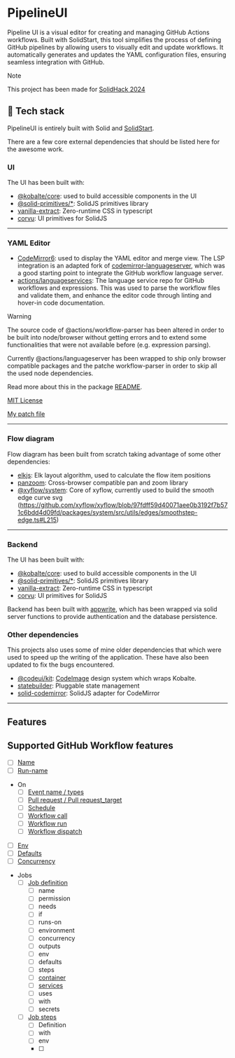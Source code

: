 # PipelineUI

Pipeline UI is a visual editor for creating and managing GitHub Actions workflows.
Built with SolidStart, this tool simplifies the process of defining GitHub pipelines
by allowing users to visually edit and update workflows. It automatically generates and
updates the YAML configuration files, ensuring seamless integration with GitHub.

> [!NOTE]
>
> This project has been made for [SolidHack 2024](https://www.solidjs.com/blog/solidhack-2024-announcement)

## 🤖 Tech stack

PipelineUI is entirely built with Solid and [SolidStart](https://github.com/solidjs/solid-start).

There are a few core external dependencies that should be listed here for the awesome work.

### UI

The UI has been built with:

- [@kobalte/core](https://github.com/kobaltedev/kobalte): used to build accessible components in the UI
- [@solid-primitives/*](https://github.com/solidjs-community/solid-primitives): SolidJS primitives library
- [vanilla-extract](https://vanilla-extract.style/): Zero-runtime CSS in typescript
- [corvu](https://corvu.dev/): UI primitives for SolidJS

---

### YAML Editor

- [CodeMirror6](https://codemirror.net/): used to display the YAML editor and merge view. The LSP integration is an
  adapted fork of [codemirror-languageserver](https://github.com/FurqanSoftware/codemirror-languageserver), which was a
  good starting point to integrate the GitHub workflow language server.
- [actions/languageservices](https://github.com/actions/languageservices): The language service repo for GitHub
  workflows and expressions. This was used to parse the workflow files and validate them, and enhance the editor code
  through linting and hover-in code documentation.

> [!WARNING]
>
> The source code of @actions/workflow-parser has been altered in order to be built into node/browser without getting errors and to
> extend some functionalities that were not available before (e.g. expression parsing).
>
> Currently @actions/languageserver has been wrapped to ship only browser compatible packages and the patche workflow-parser in order to skip all the used node dependencies.
>
> Read more about this in the package [README](./packages/workflow-parser/README.md).
>
> [MIT License](https://github.com/actions/languageservices/blob/main/LICENSE)
>
> [My patch file](./patches/@actions__workflow-parser@0.3.13.patch)


---

### Flow diagram

Flow diagram has been built from scratch taking advantage of some other dependencies:

- [elkjs](https://github.com/kieler/elkjs): Elk layout algorithm, used to calculate the flow item positions
- [panzoom](https://github.com/anvaka/panzoom): Cross-browser compatible pan and zoom library
- [@xyflow/system](): Core of xyflow, currently used to build the smooth edge curve
  svg (https://github.com/xyflow/xyflow/blob/97fdff59d40071aee0b3192f7b571c6bdd4d09fd/packages/system/src/utils/edges/smoothstep-edge.ts#L215)

---

### Backend

The UI has been built with:

- [@kobalte/core](https://github.com/kobaltedev/kobalte): used to build accessible components in the UI
- [@solid-primitives/*](https://github.com/solidjs-community/solid-primitives): SolidJS primitives library
- [vanilla-extract](https://vanilla-extract.style/): Zero-runtime CSS in typescript
- [corvu](https://corvu.dev/): UI primitives for SolidJS

Backend has been built with [appwrite](https://appwrite.io/), which has been wrapped via solid server functions
to provide authentication and the database persistence.

### Other dependencies

This projects also uses some of mine older dependencies that which were used to speed up the writing of the application.
These have also been updated to fix the bugs encountered.

- [@codeui/kit](https://github.com/riccardoperra/codeui): [CodeImage](https://github.com/riccardoperra/codeimage) design
  system which wraps Kobalte.
- [statebuilder](https://github.com/riccardoperra/statebuilder): Pluggable state management
- [solid-codemirror](https://github.com/riccardoperra/solid-codemirror): SolidJS adapter for CodeMirror

---

## Features

## Supported GitHub Workflow features

- [ ] [Name](https://docs.github.com/en/actions/writing-workflows/workflow-syntax-for-github-actions#name)
- [ ] [Run-name](https://docs.github.com/en/actions/writing-workflows/workflow-syntax-for-github-actions#run-name)
- On
    - [ ] [Event name / types](https://docs.github.com/en/actions/writing-workflows/workflow-syntax-for-github-actions#onevent_nametypes)
    - [ ] [Pull request / Pull request_target](https://docs.github.com/en/actions/writing-workflows/workflow-syntax-for-github-actions#onpull_requestpull_request_targetbranchesbranches-ignore)
    - [ ] [Schedule](https://docs.github.com/en/actions/writing-workflows/workflow-syntax-for-github-actions#onschedule)
    - [ ] [Workflow call](https://docs.github.com/en/actions/writing-workflows/workflow-syntax-for-github-actions#onworkflow_call)
    - [ ] [Workflow run](https://docs.github.com/en/actions/writing-workflows/workflow-syntax-for-github-actions#onworkflow_runbranchesbranches-ignore)
    - [ ] [Workflow dispatch](https://docs.github.com/en/actions/writing-workflows/workflow-syntax-for-github-actions#onworkflow_dispatch)
- [ ] [Env](https://docs.github.com/en/actions/writing-workflows/workflow-syntax-for-github-actions#onpull_requestpull_request_targetbranchesbranches-ignore)
- [ ] [Defaults](https://docs.github.com/en/actions/writing-workflows/workflow-syntax-for-github-actions#defaults)
- [ ] [Concurrency](https://docs.github.com/en/actions/writing-workflows/workflow-syntax-for-github-actions#concurrency)
- Jobs
    - [ ] [Job definition](https://docs.github.com/en/actions/writing-workflows/workflow-syntax-for-github-actions#jobsjob_id)
        - [ ] name
        - [ ] permission
        - [ ] needs
        - [ ] if
        - [ ] runs-on
        - [ ] environment
        - [ ] concurrency
        - [ ] outputs
        - [ ] env
        - [ ] defaults
        - [ ] steps
        - [ ] [container](https://docs.github.com/en/actions/writing-workflows/workflow-syntax-for-github-actions#jobsjob_idcontainer)
        - [ ] [services](https://docs.github.com/en/actions/writing-workflows/workflow-syntax-for-github-actions#jobsjob_idservices)
        - [ ] uses
        - [ ] with
        - [ ] secrets
    - [ ] [Job steps](https://docs.github.com/en/actions/writing-workflows/workflow-syntax-for-github-actions#jobsjob_idsteps)
        - [ ] Definition
        - [ ] with
        - [ ] env
        - [ ]
